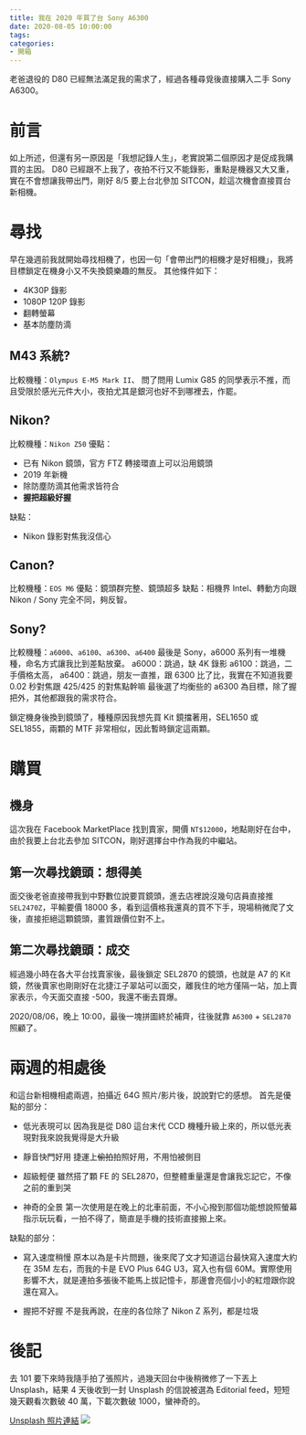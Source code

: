 ```yaml
---
title: 我在 2020 年買了台 Sony A6300
date: 2020-08-05 10:00:00
tags:
categories:
- 開箱
---
```

老爸退役的 D80 已經無法滿足我的需求了，經過各種尋覓後直接購入二手 Sony A6300。
<!--more-->
# 前言
如上所述，但還有另一原因是「我想記錄人生」，老實說第二個原因才是促成我購買的主因。
D80 已經跟不上我了，夜拍不行又不能錄影，重點是機器又大又重，實在不會想讓我帶出門，剛好 8/5 要上台北參加 SITCON，趁這次機會直接買台新相機。

# 尋找
早在幾週前我就開始尋找相機了，也因一句「會帶出門的相機才是好相機」，我將目標鎖定在機身小又不失換鏡樂趣的無反。
其他條件如下：
- 4K30P 錄影
- 1080P 120P 錄影
- 翻轉螢幕
- 基本防塵防滴

## M43 系統?
比較機種：`Olympus E-M5 Mark II`、
問了問用 Lumix G85 的同學表示不推，而且受限於感光元件大小，夜拍尤其是銀河也好不到哪裡去，作罷。

## Nikon?
比較機種：`Nikon Z50`
優點：
- 已有 Nikon 鏡頭，官方 FTZ 轉接環直上可以沿用鏡頭
- 2019 年新機
- 除防塵防滴其他需求皆符合
- **握把超級好握**

缺點：
- Nikon 錄影對焦我沒信心

## Canon?
比較機種：`EOS M6`
優點：鏡頭群完整、鏡頭超多
缺點：相機界 Intel、轉動方向跟 Nikon / Sony 完全不同，夠反智。

## Sony?
比較機種：`a6000`、`a6100`、`a6300`、`a6400`
最後是 Sony，a6000 系列有一堆機種，命名方式讓我比到差點放棄。
a6000：跳過，缺 4K 錄影
a6100：跳過，二手價格太高，
a6400：跳過，朋友一直推，跟 6300 比了比，我實在不知道我要 0.02 秒對焦跟 425/425 的對焦點幹嘛
最後選了均衡些的 a6300 為目標，除了握把外，其他都跟我的需求符合。

鎖定機身後換到鏡頭了，種種原因我想先買 Kit 鏡擋著用，SEL1650 或 SEL1855，兩顆的 MTF 非常相似，因此暫時鎖定這兩顆。

# 購買
## 機身
這次我在 Facebook MarketPlace 找到賣家，開價 `NT$12000`，地點剛好在台中，由於我要上台北去參加 SITCON，剛好選擇台中作為我的中繼站。

## 第一次尋找鏡頭：想得美
面交後老爸直接帶我到中野數位說要買鏡頭，進去店裡說沒幾句店員直接推 `SEL2470Z`，平輸要價 18000 多，看到這價格我還真的買不下手，現場稍微爬了文後，直接拒絕這顆鏡頭，畫質跟價位對不上。

## 第二次尋找鏡頭：成交
經過幾小時在各大平台找賣家後，最後鎖定 SEL2870 的鏡頭，也就是 A7 的 Kit 鏡，然後賣家也剛剛好在北捷江子翠站可以面交，離我住的地方僅隔一站，加上賣家表示，今天面交直接 -500，我還不衝去買爆。

2020/08/06，晚上 10:00，最後一塊拼圖終於補齊，往後就靠 `A6300` + `SEL2870` 照顧了。

# 兩週的相處後
和這台新相機相處兩週，拍攝近 64G 照片/影片後，說說對它的感想。
首先是優點的部分：

- 低光表現可以
因為我是從 D80 這台末代 CCD 機種升級上來的，所以低光表現對我來說我覺得是大升級

- 靜音快門好用
捷運上<s>偷拍</s>拍照好用，不用怕被側目

- 超級輕便
雖然搭了顆 FE 的 SEL2870，但整體重量還是會讓我忘記它，不像之前的重到哭

- 神奇的全景
第一次使用是在晚上的北車前面，不小心撥到那個功能想說照螢幕指示玩玩看，一拍不得了，簡直是手機的技術直接搬上來。

缺點的部分：
- 寫入速度稍慢
原本以為是卡片問題，後來爬了文才知道這台最快寫入速度大約在 35M 左右，而我的卡是 EVO Plus 64G U3，寫入也有個 60M。實際使用影響不大，就是連拍多張後不能馬上拔記憶卡，那邊會亮個小小的紅燈跟你說還在寫入。

- 握把不好握
不是我再說，在座的各位除了 Nikon Z 系列，都是垃圾


# 後記
去 101 要下來時我隨手拍了張照片，過幾天回台中後稍微修了一下丟上 Unsplash，結果 4 天後收到一封 Unsplash 的信說被選為 Editorial feed，短短幾天觀看次數破 40 萬，下載次數破 1000，蠻神奇的。

[Unsplash 照片連結](https://unsplash.com/photos/KEcB_SdmNRg)
![](https://images.unsplash.com/photo-1597411935906-3d0e386b7b94?ixlib=rb-1.2.1&auto=format&fit=crop&w=2734&q=80)